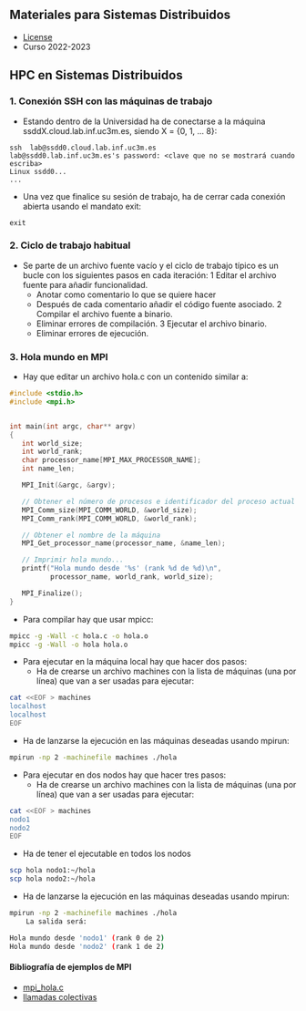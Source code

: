 ## Materiales para Sistemas Distribuidos

<html>
<ul>
<li> <a href="https://github.com/acaldero/uc3m_ssdd/blob/main/LICENSE">License</a> </li>
<li> Curso 2022-2023</li>
</ul>
</html>


## HPC en Sistemas Distribuidos


### 1. Conexión SSH con las máquinas de trabajo

* Estando dentro de la Universidad ha de conectarse a la máquina ssddX.cloud.lab.inf.uc3m.es, siendo X = {0, 1, ... 8}:
```
ssh  lab@ssdd0.cloud.lab.inf.uc3m.es
lab@ssdd0.lab.inf.uc3m.es's password: <clave que no se mostrará cuando escriba>
Linux ssdd0...
...
```

* Una vez que finalice su sesión de trabajo, ha de cerrar cada conexión abierta usando el mandato exit:
```
exit
```


### 2. Ciclo de trabajo habitual

* Se parte de un archivo fuente vacío y el ciclo de trabajo típico es un bucle con los siguientes pasos en cada iteración:
  1 Editar el archivo fuente para añadir funcionalidad.
    * Anotar como comentario lo que se quiere hacer
    * Después de cada comentario añadir el código fuente asociado.
  2 Compilar el archivo fuente a binario.
    * Eliminar errores de compilación.
  3 Ejecutar el archivo binario.
    * Eliminar errores de ejecución.


### 3. Hola mundo en MPI

* Hay que editar un archivo hola.c con un contenido similar a:
``` C
#include <stdio.h>
#include <mpi.h>


int main(int argc, char** argv)
{
   int world_size;
   int world_rank;
   char processor_name[MPI_MAX_PROCESSOR_NAME];
   int name_len;

   MPI_Init(&argc, &argv);

   // Obtener el número de procesos e identificador del proceso actual (rank)
   MPI_Comm_size(MPI_COMM_WORLD, &world_size);
   MPI_Comm_rank(MPI_COMM_WORLD, &world_rank);

   // Obtener el nombre de la máquina
   MPI_Get_processor_name(processor_name, &name_len);

   // Imprimir hola mundo...
   printf("Hola mundo desde '%s' (rank %d de %d)\n",
          processor_name, world_rank, world_size);

   MPI_Finalize();
}
```

* Para compilar hay que usar mpicc:
``` bash
mpicc -g -Wall -c hola.c -o hola.o
mpicc -g -Wall -o hola hola.o
```

* Para ejecutar en la máquina local hay que hacer dos pasos:
  * Ha de crearse un archivo machines con la lista de máquinas (una por línea) que van a ser usadas para ejecutar:
``` bash
cat <<EOF > machines
localhost
localhost
EOF
```
  * Ha de lanzarse la ejecución en las máquinas deseadas usando mpirun:
``` bash
mpirun -np 2 -machinefile machines ./hola
```


* Para ejecutar en dos nodos hay que hacer tres pasos:
  * Ha de crearse un archivo machines con la lista de máquinas (una por línea) que van a ser usadas para ejecutar:
``` bash
cat <<EOF > machines
nodo1
nodo2
EOF
```
  * Ha de tener el ejecutable en todos los nodos
``` bash
scp hola nodo1:~/hola
scp hola nodo2:~/hola
```
  * Ha de lanzarse la ejecución en las máquinas deseadas usando mpirun:
``` bash
mpirun -np 2 -machinefile machines ./hola
    La salida será:
```
``` bash
Hola mundo desde 'nodo1' (rank 0 de 2)
Hola mundo desde 'nodo2' (rank 1 de 2)
```

#### Bibliografía de ejemplos de MPI

* [mpi_hola.c](https://github.com/mpitutorial/mpitutorial/blob/gh-pages/tutorials/mpi-hello-world/code/mpi_hola.c)
* [llamadas colectivas](https://github.com/mpitutorial/mpitutorial/tree/gh-pages/tutorials/mpi-broadcast-and-collective-communication)


